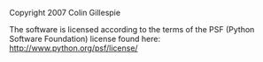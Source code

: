 Copyright 2007 Colin Gillespie

The software is licensed according to the terms of the PSF (Python Software Foundation) license found here: http://www.python.org/psf/license/